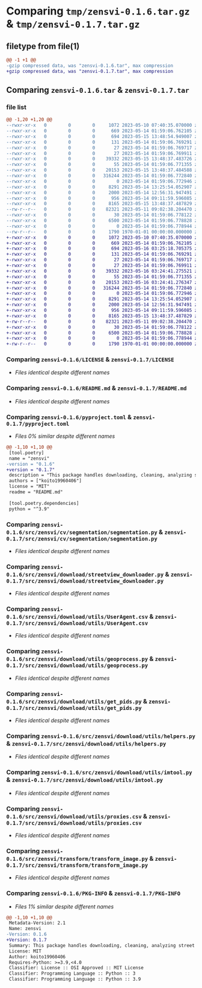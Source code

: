 # Comparing `tmp/zensvi-0.1.6.tar.gz` & `tmp/zensvi-0.1.7.tar.gz`

## filetype from file(1)

```diff
@@ -1 +1 @@
-gzip compressed data, was "zensvi-0.1.6.tar", max compression
+gzip compressed data, was "zensvi-0.1.7.tar", max compression
```

## Comparing `zensvi-0.1.6.tar` & `zensvi-0.1.7.tar`

### file list

```diff
@@ -1,20 +1,20 @@
--rwxr-xr-x   0        0        0     1072 2023-05-10 07:40:35.070000 zensvi-0.1.6/LICENSE
--rwxr-xr-x   0        0        0      669 2023-05-14 01:59:06.762105 zensvi-0.1.6/README.md
--rwxr-xr-x   0        0        0      694 2023-05-15 13:48:54.949007 zensvi-0.1.6/pyproject.toml
--rwxr-xr-x   0        0        0      131 2023-05-14 01:59:06.769291 zensvi-0.1.6/src/zensvi/__init__.py
--rwxr-xr-x   0        0        0       27 2023-05-14 01:59:06.769717 zensvi-0.1.6/src/zensvi/cv/__init__.py
--rwxr-xr-x   0        0        0       27 2023-05-14 01:59:06.769911 zensvi-0.1.6/src/zensvi/cv/segmentation/__init__.py
--rwxr-xr-x   0        0        0    39332 2023-05-15 13:48:37.483726 zensvi-0.1.6/src/zensvi/cv/segmentation/segmentation.py
--rwxr-xr-x   0        0        0       55 2023-05-14 01:59:06.771355 zensvi-0.1.6/src/zensvi/download/__init__.py
--rwxr-xr-x   0        0        0    20153 2023-05-15 13:48:37.484588 zensvi-0.1.6/src/zensvi/download/streetview_downloader.py
--rwxr-xr-x   0        0        0   316244 2023-05-14 01:59:06.772840 zensvi-0.1.6/src/zensvi/download/utils/UserAgent.csv
--rwxr-xr-x   0        0        0        0 2023-05-14 01:59:06.772946 zensvi-0.1.6/src/zensvi/download/utils/__init__.py
--rwxr-xr-x   0        0        0     8291 2023-05-14 13:25:54.052907 zensvi-0.1.6/src/zensvi/download/utils/geoprocess.py
--rwxr-xr-x   0        0        0     2000 2023-05-14 12:56:31.947491 zensvi-0.1.6/src/zensvi/download/utils/get_pids.py
--rwxr-xr-x   0        0        0      956 2023-05-14 09:11:59.596085 zensvi-0.1.6/src/zensvi/download/utils/helpers.py
--rwxr-xr-x   0        0        0     8165 2023-05-15 13:48:37.487829 zensvi-0.1.6/src/zensvi/download/utils/imtool.py
--rw-r--r--   0        0        0    82321 2023-05-11 09:02:38.204470 zensvi-0.1.6/src/zensvi/download/utils/proxies.csv
--rwxr-xr-x   0        0        0       30 2023-05-14 01:59:06.778122 zensvi-0.1.6/src/zensvi/transform/__init__.py
--rwxr-xr-x   0        0        0     6500 2023-05-14 01:59:06.778828 zensvi-0.1.6/src/zensvi/transform/transform_image.py
--rwxr-xr-x   0        0        0        0 2023-05-14 01:59:06.778944 zensvi-0.1.6/src/zensvi/zensvi.py
--rw-r--r--   0        0        0     1790 1970-01-01 00:00:00.000000 zensvi-0.1.6/PKG-INFO
+-rwxr-xr-x   0        0        0     1072 2023-05-10 07:40:35.070000 zensvi-0.1.7/LICENSE
+-rwxr-xr-x   0        0        0      669 2023-05-14 01:59:06.762105 zensvi-0.1.7/README.md
+-rwxr-xr-x   0        0        0      694 2023-05-16 03:25:18.705375 zensvi-0.1.7/pyproject.toml
+-rwxr-xr-x   0        0        0      131 2023-05-14 01:59:06.769291 zensvi-0.1.7/src/zensvi/__init__.py
+-rwxr-xr-x   0        0        0       27 2023-05-14 01:59:06.769717 zensvi-0.1.7/src/zensvi/cv/__init__.py
+-rwxr-xr-x   0        0        0       27 2023-05-14 01:59:06.769911 zensvi-0.1.7/src/zensvi/cv/segmentation/__init__.py
+-rwxr-xr-x   0        0        0    39332 2023-05-16 03:24:41.275521 zensvi-0.1.7/src/zensvi/cv/segmentation/segmentation.py
+-rwxr-xr-x   0        0        0       55 2023-05-14 01:59:06.771355 zensvi-0.1.7/src/zensvi/download/__init__.py
+-rwxr-xr-x   0        0        0    20153 2023-05-16 03:24:41.276347 zensvi-0.1.7/src/zensvi/download/streetview_downloader.py
+-rwxr-xr-x   0        0        0   316244 2023-05-14 01:59:06.772840 zensvi-0.1.7/src/zensvi/download/utils/UserAgent.csv
+-rwxr-xr-x   0        0        0        0 2023-05-14 01:59:06.772946 zensvi-0.1.7/src/zensvi/download/utils/__init__.py
+-rwxr-xr-x   0        0        0     8291 2023-05-14 13:25:54.052907 zensvi-0.1.7/src/zensvi/download/utils/geoprocess.py
+-rwxr-xr-x   0        0        0     2000 2023-05-14 12:56:31.947491 zensvi-0.1.7/src/zensvi/download/utils/get_pids.py
+-rwxr-xr-x   0        0        0      956 2023-05-14 09:11:59.596085 zensvi-0.1.7/src/zensvi/download/utils/helpers.py
+-rwxr-xr-x   0        0        0     8165 2023-05-15 13:48:37.487829 zensvi-0.1.7/src/zensvi/download/utils/imtool.py
+-rw-r--r--   0        0        0    82321 2023-05-11 09:02:38.204470 zensvi-0.1.7/src/zensvi/download/utils/proxies.csv
+-rwxr-xr-x   0        0        0       30 2023-05-14 01:59:06.778122 zensvi-0.1.7/src/zensvi/transform/__init__.py
+-rwxr-xr-x   0        0        0     6500 2023-05-14 01:59:06.778828 zensvi-0.1.7/src/zensvi/transform/transform_image.py
+-rwxr-xr-x   0        0        0        0 2023-05-14 01:59:06.778944 zensvi-0.1.7/src/zensvi/zensvi.py
+-rw-r--r--   0        0        0     1790 1970-01-01 00:00:00.000000 zensvi-0.1.7/PKG-INFO
```

### Comparing `zensvi-0.1.6/LICENSE` & `zensvi-0.1.7/LICENSE`

 * *Files identical despite different names*

### Comparing `zensvi-0.1.6/README.md` & `zensvi-0.1.7/README.md`

 * *Files identical despite different names*

### Comparing `zensvi-0.1.6/pyproject.toml` & `zensvi-0.1.7/pyproject.toml`

 * *Files 0% similar despite different names*

```diff
@@ -1,10 +1,10 @@
 [tool.poetry]
 name = "zensvi"
-version = "0.1.6"
+version = "0.1.7"
 description = "This package handles downloading, cleaning, analyzing street view imagery in one-stop and zen manner."
 authors = ["koito19960406"]
 license = "MIT"
 readme = "README.md"
 
 [tool.poetry.dependencies]
 python = "^3.9"
```

### Comparing `zensvi-0.1.6/src/zensvi/cv/segmentation/segmentation.py` & `zensvi-0.1.7/src/zensvi/cv/segmentation/segmentation.py`

 * *Files identical despite different names*

### Comparing `zensvi-0.1.6/src/zensvi/download/streetview_downloader.py` & `zensvi-0.1.7/src/zensvi/download/streetview_downloader.py`

 * *Files identical despite different names*

### Comparing `zensvi-0.1.6/src/zensvi/download/utils/UserAgent.csv` & `zensvi-0.1.7/src/zensvi/download/utils/UserAgent.csv`

 * *Files identical despite different names*

### Comparing `zensvi-0.1.6/src/zensvi/download/utils/geoprocess.py` & `zensvi-0.1.7/src/zensvi/download/utils/geoprocess.py`

 * *Files identical despite different names*

### Comparing `zensvi-0.1.6/src/zensvi/download/utils/get_pids.py` & `zensvi-0.1.7/src/zensvi/download/utils/get_pids.py`

 * *Files identical despite different names*

### Comparing `zensvi-0.1.6/src/zensvi/download/utils/helpers.py` & `zensvi-0.1.7/src/zensvi/download/utils/helpers.py`

 * *Files identical despite different names*

### Comparing `zensvi-0.1.6/src/zensvi/download/utils/imtool.py` & `zensvi-0.1.7/src/zensvi/download/utils/imtool.py`

 * *Files identical despite different names*

### Comparing `zensvi-0.1.6/src/zensvi/download/utils/proxies.csv` & `zensvi-0.1.7/src/zensvi/download/utils/proxies.csv`

 * *Files identical despite different names*

### Comparing `zensvi-0.1.6/src/zensvi/transform/transform_image.py` & `zensvi-0.1.7/src/zensvi/transform/transform_image.py`

 * *Files identical despite different names*

### Comparing `zensvi-0.1.6/PKG-INFO` & `zensvi-0.1.7/PKG-INFO`

 * *Files 1% similar despite different names*

```diff
@@ -1,10 +1,10 @@
 Metadata-Version: 2.1
 Name: zensvi
-Version: 0.1.6
+Version: 0.1.7
 Summary: This package handles downloading, cleaning, analyzing street view imagery in one-stop and zen manner.
 License: MIT
 Author: koito19960406
 Requires-Python: >=3.9,<4.0
 Classifier: License :: OSI Approved :: MIT License
 Classifier: Programming Language :: Python :: 3
 Classifier: Programming Language :: Python :: 3.9
```


